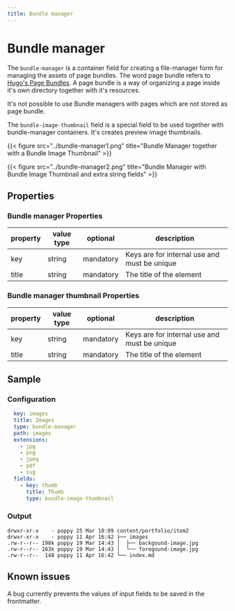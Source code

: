 ```yaml
---
title: Bundle manager
---
```


# Bundle manager

The `bundle-manager` is a container field for creating a file-manager form for
managing the assets of page bundles. The word page bundle refers to [Hugo's
Page Bundles](https://gohugo.io/content-management/page-bundles/). A page
bundle is a way of organizing a page inside it's own directory together with
it's resources.

It's not possible to use Bundle managers with pages which are not stored as
page bundle.

The `bundle-image-thumbnail` field is a special field to be used together with
bundle-manager containers. It's creates preview image thumbnails.

{{< figure src="../bundle-manager1.png" title="Bundle Manager together with a Bundle Image Thumbnail" >}}

{{< figure src="../bundle-manager2.png" title="Bundle Manager with Bundle Image Thumbnail and extra string fields" >}}

## Properties

### Bundle manager Properties

| property | value type | optional  | description                                  |
|----------|------------|-----------|----------------------------------------------|
| key      | string     | mandatory | Keys are for internal use and must be unique |
| title    | string     | mandatory | The title of the element                     |

### Bundle manager thumbnail Properties

| property | value type | optional  | description                                  |
|----------|------------|-----------|----------------------------------------------|
| key      | string     | mandatory | Keys are for internal use and must be unique |
| title    | string     | mandatory | The title of the element                     |

## Sample

### Configuration

```yaml
  key: images
  title: Images
  type: bundle-manager
  path: images
  extensions:
    - jpg
    - png
    - jpeg
    - pdf
    - svg
  fields:
    - key: thumb
      title: Thumb
      type: bundle-image-thumbnail
```

### Output

```
drwxr-xr-x    - poppy 25 Mar 10:09 content/portfolio/item2
drwxr-xr-x    - poppy 11 Apr 16:42 ├── images
.rw-r--r-- 198k poppy 19 Mar 14:43 │  ├── backgound-image.jpg
.rw-r--r-- 163k poppy 19 Mar 14:43 │  └── foregound-image.jpg
.rw-r--r--  148 poppy 11 Apr 16:42 └── index.md
```

## Known issues

A bug currently prevents the values of input fields to be saved in the frontmatter.
